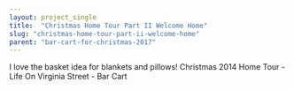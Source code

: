 ```yaml
---
layout: project_single
title:  "Christmas Home Tour Part II Welcome Home"
slug: "christmas-home-tour-part-ii-welcome-home"
parent: "bar-cart-for-christmas-2017"
---
```

I love the basket idea for blankets and pillows!   Christmas 2014 Home Tour - Life On Virginia Street - Bar Cart
